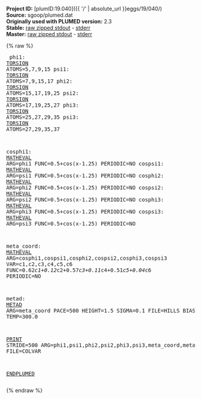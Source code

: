 **Project ID:** [plumID:19.040]({{ '/' | absolute_url }}eggs/19/040/)  
**Source:** sgoop/plumed.dat  
**Originally used with PLUMED version:** 2.3  
**Stable:** [raw zipped stdout](plumed.dat.plumed.stdout.txt.zip) - [stderr](plumed.dat.plumed.stderr)  
**Master:** [raw zipped stdout](plumed.dat.plumed_master.stdout.txt.zip) - [stderr](plumed.dat.plumed_master.stderr)  

{% raw %}<pre>
phi1: <a href="https://plumed.github.io/doc-master/user-doc/html/_t_o_r_s_i_o_n.html">TORSION</a> ATOMS=5,7,9,15
psi1: <a href="https://plumed.github.io/doc-master/user-doc/html/_t_o_r_s_i_o_n.html">TORSION</a> ATOMS=7,9,15,17
phi2: <a href="https://plumed.github.io/doc-master/user-doc/html/_t_o_r_s_i_o_n.html">TORSION</a> ATOMS=15,17,19,25
psi2: <a href="https://plumed.github.io/doc-master/user-doc/html/_t_o_r_s_i_o_n.html">TORSION</a> ATOMS=17,19,25,27
phi3: <a href="https://plumed.github.io/doc-master/user-doc/html/_t_o_r_s_i_o_n.html">TORSION</a> ATOMS=25,27,29,35
psi3: <a href="https://plumed.github.io/doc-master/user-doc/html/_t_o_r_s_i_o_n.html">TORSION</a> ATOMS=27,29,35,37

cosphi1: <a href="https://plumed.github.io/doc-master/user-doc/html/_m_a_t_h_e_v_a_l.html">MATHEVAL</a> ARG=phi1 FUNC=0.5+cos(x-1.25) PERIODIC=NO
cospsi1: <a href="https://plumed.github.io/doc-master/user-doc/html/_m_a_t_h_e_v_a_l.html">MATHEVAL</a> ARG=psi1 FUNC=0.5+cos(x-1.25) PERIODIC=NO
cosphi2: <a href="https://plumed.github.io/doc-master/user-doc/html/_m_a_t_h_e_v_a_l.html">MATHEVAL</a> ARG=phi2 FUNC=0.5+cos(x-1.25) PERIODIC=NO
cospsi2: <a href="https://plumed.github.io/doc-master/user-doc/html/_m_a_t_h_e_v_a_l.html">MATHEVAL</a> ARG=psi2 FUNC=0.5+cos(x-1.25) PERIODIC=NO
cosphi3: <a href="https://plumed.github.io/doc-master/user-doc/html/_m_a_t_h_e_v_a_l.html">MATHEVAL</a> ARG=phi3 FUNC=0.5+cos(x-1.25) PERIODIC=NO
cospsi3: <a href="https://plumed.github.io/doc-master/user-doc/html/_m_a_t_h_e_v_a_l.html">MATHEVAL</a> ARG=psi3 FUNC=0.5+cos(x-1.25) PERIODIC=NO

meta_coord: <a href="https://plumed.github.io/doc-master/user-doc/html/_m_a_t_h_e_v_a_l.html">MATHEVAL</a> ARG=cosphi1,cospsi1,cosphi2,cospsi2,cosphi3,cospsi3 VAR=c1,c2,c3,c4,c5,c6 FUNC=0.62*c1+0.12*c2+0.57*c3+0.11*c4+0.51*c5+0.04*c6 PERIODIC=NO

metad: <a href="https://plumed.github.io/doc-master/user-doc/html/_m_e_t_a_d.html">METAD</a> ARG=meta_coord PACE=500 HEIGHT=1.5 SIGMA=0.1 FILE=HILLS BIASFACTOR=10.0 TEMP=300.0

<a href="https://plumed.github.io/doc-master/user-doc/html/_p_r_i_n_t.html">PRINT</a> STRIDE=500 ARG=phi1,psi1,phi2,psi2,phi3,psi3,meta_coord,metad.bias FILE=COLVAR

<a href="https://plumed.github.io/doc-master/user-doc/html/_e_n_d_p_l_u_m_e_d.html">ENDPLUMED</a>
</pre>{% endraw %}
